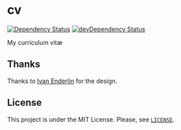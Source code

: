 cv
==

[![Dependency Status](https://david-dm.org/Nasga/cv.png)](https://david-dm.org/Nasga/cv) 
[![devDependency Status](https://david-dm.org/Nasga/cv/dev-status.png)](https://david-dm.org/Nasga/cv#info=devDependencies)

My curriculum vitæ

## Thanks

Thanks to [Ivan Enderlin](https://github.com/Hywan) for the design.

## License

This project is under the MIT License. Please, see [`LICENSE`](LICENSE).
